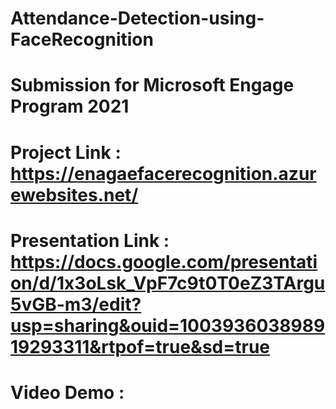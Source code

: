 # Attendance-Detection-using-FaceRecognition

# Submission for Microsoft Engage Program 2021

# Project Link : https://enagaefacerecognition.azurewebsites.net/

# Presentation Link : https://docs.google.com/presentation/d/1x3oLsk_VpF7c9t0T0eZ3TArgu5vGB-m3/edit?usp=sharing&ouid=100393603898919293311&rtpof=true&sd=true

# Video Demo : 
